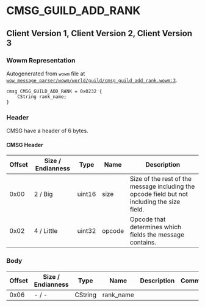 # CMSG_GUILD_ADD_RANK

## Client Version 1, Client Version 2, Client Version 3

### Wowm Representation

Autogenerated from `wowm` file at [`wow_message_parser/wowm/world/guild/cmsg_guild_add_rank.wowm:3`](https://github.com/gtker/wow_messages/tree/main/wow_message_parser/wowm/world/guild/cmsg_guild_add_rank.wowm#L3).
```rust,ignore
cmsg CMSG_GUILD_ADD_RANK = 0x0232 {
    CString rank_name;
}
```
### Header

CMSG have a header of 6 bytes.

#### CMSG Header

| Offset | Size / Endianness | Type   | Name   | Description |
| ------ | ----------------- | ------ | ------ | ----------- |
| 0x00   | 2 / Big           | uint16 | size   | Size of the rest of the message including the opcode field but not including the size field.|
| 0x02   | 4 / Little        | uint32 | opcode | Opcode that determines which fields the message contains.|

### Body

| Offset | Size / Endianness | Type | Name | Description | Comment |
| ------ | ----------------- | ---- | ---- | ----------- | ------- |
| 0x06 | - / - | CString | rank_name |  |  |


